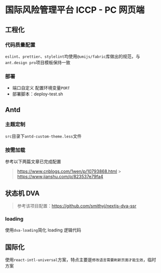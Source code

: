 # 国际风险管理平台 ICCP - PC 网页端

## 工程化

### 代码质量配置

`eslint`、`prettier`、`stylelint`均使用`@umijs/fabric`库做出的规范，与`ant.design pro`项目模板保持一致

### 部署

- 端口自定义 配置环境变量`PORT`
- 部署脚本：deploy-test.sh

## Antd

### 主题定制

`src`目录下`antd-custom-theme.less`文件

### 按需加载

参考以下两篇文章已完成配置

> https://www.cnblogs.com/1wen/p/10793868.html > https://www.jianshu.com/p/823537e79fa4

## 状态机 DVA

> 参考该项目配置：https://github.com/smithyj/nextjs-dva-ssr

### loading

使用`dva-loading`简化 loading 逻辑代码

## 国际化

使用`react-intl-universal`方案，特点主要是`修改语言需要刷新页面才能生效`，临时方案
